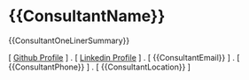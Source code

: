 {{ConsultantName}}
=====

{{ConsultantOneLinerSummary}}

[ [Github Profile]({{ConsultantGithub}}) ] .  [ [Linkedin Profile]({{ConsultantLinkedin}}) ] . [ {{ConsultantEmail}} ] . [ {{ConsultantPhone}} ] . [ {{ConsultantLocation}} ]
